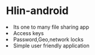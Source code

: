 # Hlin-android
<li>Its one to many file sharing app
<li>Access keys
<li>Password,Geo,network locks
<li>Simple user friendly application
